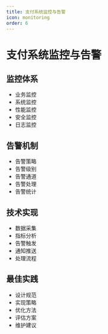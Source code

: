 ```yaml
---
title: 支付系统监控与告警
icon: monitoring
order: 6
---
```


# 支付系统监控与告警

## 监控体系
- 业务监控
- 系统监控
- 性能监控
- 安全监控
- 日志监控

## 告警机制
- 告警策略
- 告警级别
- 告警通道
- 告警处理
- 告警统计

## 技术实现
- 数据采集
- 指标分析
- 告警触发
- 通知推送
- 处理流程

## 最佳实践
- 设计规范
- 实现策略
- 优化方法
- 评估方案
- 维护建议
